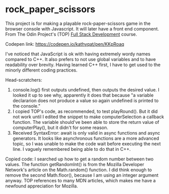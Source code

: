 # rock_paper_scissors

This project is for making a playable rock-paper-scissors game in the browser console with Javascript. It will later have a front end component. From The Odin Project's (TOP) [Full Stack Development](https://www.theodinproject.com/courses/web-development-101/lessons/rock-paper-scissors) course.

Codepen link: https://codepen.io/kathyqat/pen/KKpRoaq

I've noticed that JavaScript is ok with having extremely wordy names compared to C++. It also prefers to not use global variables and to have readability over brevity. Having learned C++ first, I have to get used to the minorly different coding practices.

Head-scratchers:
1. console.log() first outputs undefined, then outputs the desired value. I looked it up to see why, apparently it does that because "a variable declararion does not produce a value so again undefined is printed to the console."
2. I copied TOP's code, as recommended, to test playRound(). But it did not work until I edited the snippet to make computerSelection a callback function. The variable should've been able to store the return value of computerPlay(), but it didn't for some reason.
3. Received SyntaxError: await is only valid in async functions and async generators. It looks like asynchronous functions are a more advanced topic, so I was unable to make the code wait before executing the next line. I vaguely remembered being able to do that in C++.

Copied code: I searched up how to get a random number between two values. The function getRandomInt() is from the Mozilla Developer Network's article on the Math.random() function. I did think enough to remove the second Math.floor(), because I am using an integer argument anyway. TOP references to many MDN articles, which makes me have a newfound appreciation for Mozilla.
